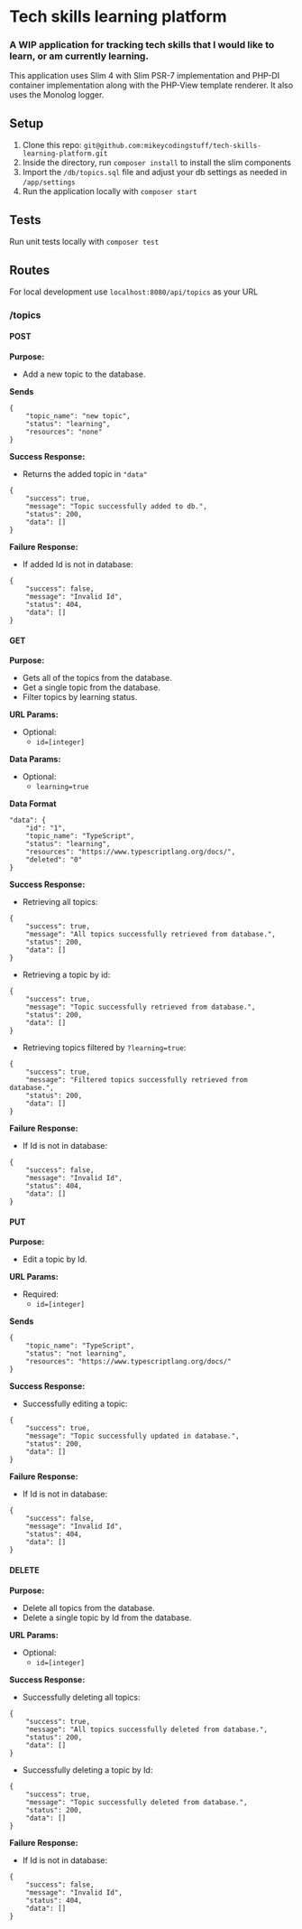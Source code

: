 # Tech skills learning platform

### A WIP application for tracking tech skills that I would like to learn, or am currently learning.

This application uses Slim 4 with Slim PSR-7 implementation and PHP-DI container implementation along with the PHP-View template renderer. It also uses the Monolog logger.

## Setup

1. Clone this repo: `git@github.com:mikeycodingstuff/tech-skills-learning-platform.git`
2. Inside the directory, run `composer install` to install the slim components
3. Import the `/db/topics.sql` file and adjust your db settings as needed in `/app/settings`
4. Run the application locally with `composer start`

## Tests
Run unit tests locally with `composer test`

## Routes
For local development use `localhost:8080/api/topics` as your URL

### /topics
#### POST
**Purpose:**
- Add a new topic to the database.

**Sends**
```
{
    "topic_name": "new topic",
    "status": "learning",
    "resources": "none"
}
```

**Success Response:**
- Returns the added topic in `"data"`
```
{
    "success": true,
    "message": "Topic successfully added to db.",
    "status": 200,
    "data": []
}
```

**Failure Response:**
- If added Id is not in database:
```
{
    "success": false,
    "message": "Invalid Id",
    "status": 404,
    "data": []
}
```

#### GET
**Purpose:**
- Gets all of the topics from the database.
- Get a single topic from the database.
- Filter topics by learning status.

**URL Params:**
- Optional:
  - `id=[integer]`

**Data Params:**
- Optional:
  - `learning=true`

**Data Format**
```
"data": {
    "id": "1",
    "topic_name": "TypeScript",
    "status": "learning",
    "resources": "https://www.typescriptlang.org/docs/",
    "deleted": "0"
}
```

**Success Response:**
- Retrieving all topics:
```
{
    "success": true,
    "message": "All topics successfully retrieved from database.",
    "status": 200,
    "data": []
}
```
- Retrieving a topic by id:
```
{
    "success": true,
    "message": "Topic successfully retrieved from database.",
    "status": 200,
    "data": []
}
```
- Retrieving topics filtered by `?learning=true`:
```
{
    "success": true,
    "message": "Filtered topics successfully retrieved from database.",
    "status": 200,
    "data": []
}
```

**Failure Response:**
- If Id is not in database:
```
{
	"success": false,
	"message": "Invalid Id",
	"status": 404,
	"data": []
}
```

#### PUT
**Purpose:**
- Edit a topic by Id.

**URL Params:**
- Required:
  - `id=[integer]`
  
**Sends**
```
{
    "topic_name": "TypeScript",
    "status": "not learning",
    "resources": "https://www.typescriptlang.org/docs/"
}
```

**Success Response:**
- Successfully editing a topic:
```
{
    "success": true,
    "message": "Topic successfully updated in database.",
    "status": 200,
    "data": []
}
```

**Failure Response:**
- If Id is not in database:
```
{
	"success": false,
	"message": "Invalid Id",
	"status": 404,
	"data": []
}
```

#### DELETE
**Purpose:**
- Delete all topics from the database.
- Delete a single topic by Id from the database.

**URL Params:**
- Optional:
  - `id=[integer]`

**Success Response:**
- Successfully deleting all topics:
```
{
    "success": true,
    "message": "All topics successfully deleted from database.",
    "status": 200,
    "data": []
}
```

- Successfully deleting a topic by Id:
```
{
    "success": true,
    "message": "Topic successfully deleted from database.",
    "status": 200,
    "data": []
}
```

**Failure Response:**
- If Id is not in database:
```
{
	"success": false,
	"message": "Invalid Id",
	"status": 404,
	"data": []
}
```